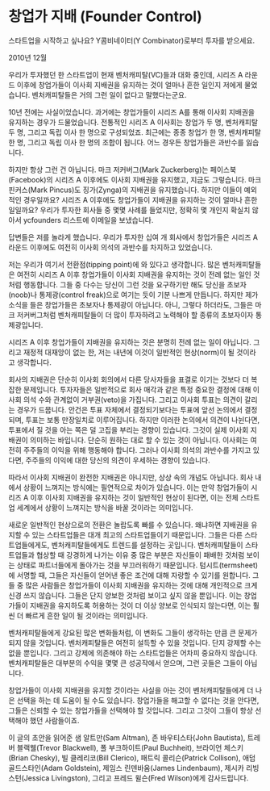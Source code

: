 # 창업가 지배 (Founder Control)

스타트업을 시작하고 싶나요?
Y콤비네이터(Y Combinator)로부터 투자를 받으세요.

2010년 12월

우리가 투자했던 한 스타트업이 현재 벤처캐피탈(VC)들과 대화 중인데, 시리즈 A 라운드 이후에 창업가들이 이사회 지배권을 유지하는 것이 얼마나 흔한 일인지 저에게 물었습니다. 벤처캐피탈들은 거의 그런 일이 없다고 말했다는군요.

10년 전에는 사실이었습니다. 과거에는 창업가들이 시리즈 A를 통해 이사회 지배권을 유지하는 경우가 드물었습니다. 전통적인 시리즈 A 이사회는 창업가 두 명, 벤처캐피탈 두 명, 그리고 독립 이사 한 명으로 구성되었죠. 최근에는 종종 창업가 한 명, 벤처캐피탈 한 명, 그리고 독립 이사 한 명의 조합이 됩니다. 어느 경우든 창업가들은 과반수를 잃습니다.

하지만 항상 그런 건 아닙니다. 마크 저커버그(Mark Zuckerberg)는 페이스북(Facebook)의 시리즈 A 이후에도 이사회 지배권을 유지했고, 지금도 그렇습니다. 마크 핀커스(Mark Pincus)도 징가(Zynga)의 지배권을 유지했습니다. 하지만 이들이 예외적인 경우일까요? 시리즈 A 이후에도 창업가들이 지배권을 유지하는 것이 얼마나 흔한 일일까요? 우리가 투자한 회사들 중 몇몇 사례를 들었지만, 정확히 몇 개인지 확실치 않아서 ycfounders 리스트에 이메일을 보냈습니다.

답변들은 저를 놀라게 했습니다. 우리가 투자한 십여 개 회사에서 창업가들은 시리즈 A 라운드 이후에도 여전히 이사회 의석의 과반수를 차지하고 있었습니다.

저는 우리가 여기서 전환점(tipping point)에 와 있다고 생각합니다. 많은 벤처캐피탈들은 여전히 시리즈 A 이후 창업가들이 이사회 지배권을 유지하는 것이 전례 없는 일인 것처럼 행동합니다. 그들 중 다수는 당신이 그런 것을 요구하기만 해도 당신을 초보자(noob)나 통제광(control freak)으로 여기는 듯이 기분 나쁘게 만듭니다. 하지만 제가 소식을 들은 창업가들은 초보자나 통제광이 아닙니다. 아니, 그렇다 하더라도, 그들은 마크 저커버그처럼 벤처캐피탈들이 더 많이 투자하려고 노력해야 할 종류의 초보자이자 통제광입니다.

시리즈 A 이후 창업가들이 지배권을 유지하는 것은 분명히 전례 없는 일이 아닙니다. 그리고 재정적 대재앙이 없는 한, 저는 내년에 이것이 일반적인 현상(norm)이 될 것이라고 생각합니다.

회사의 지배권은 단순히 이사회 회의에서 다른 당사자들을 표결로 이기는 것보다 더 복잡한 문제입니다. 투자자들은 일반적으로 회사 매각과 같은 특정 중요한 결정에 대해 이사회 의석 수와 관계없이 거부권(veto)을 가집니다. 그리고 이사회 투표는 의견이 갈리는 경우가 드뭅니다. 안건은 투표 자체에서 결정되기보다는 투표에 앞선 논의에서 결정되며, 투표는 보통 만장일치로 이루어집니다. 하지만 이러한 논의에서 의견이 나뉜다면, 투표에서 질 것을 아는 쪽은 덜 고집을 부리는 경향이 있습니다. 그것이 실제 이사회 지배권이 의미하는 바입니다. 단순히 원하는 대로 할 수 있는 것이 아닙니다. 이사회는 여전히 주주들의 이익을 위해 행동해야 합니다. 그러나 이사회 의석의 과반수를 가지고 있다면, 주주들의 이익에 대한 당신의 의견이 우세하는 경향이 있습니다.

따라서 이사회 지배권이 완전한 지배권은 아니지만, 상상 속의 개념도 아닙니다. 회사 내에서 상황이 느껴지는 방식에는 필연적으로 차이가 있습니다. 이는 만약 창업가들이 시리즈 A 이후 이사회 지배권을 유지하는 것이 일반적인 현상이 된다면, 이는 전체 스타트업 세계에서 상황이 느껴지는 방식을 바꿀 것이라는 의미입니다.

새로운 일반적인 현상으로의 전환은 놀랍도록 빠를 수 있습니다. 왜냐하면 지배권을 유지할 수 있는 스타트업들은 대개 최고의 스타트업들이기 때문입니다. 그들은 다른 스타트업들에게도, 벤처캐피탈들에게도 트렌드를 설정하는 곳입니다. 벤처캐피탈들이 스타트업들과 협상할 때 강경하게 나가는 이유 중 많은 부분은 자신들이 패배한 것처럼 보이는 상태로 파트너들에게 돌아가는 것을 부끄러워하기 때문입니다. 텀시트(termsheet)에 서명할 때, 그들은 자신들이 얻어낸 좋은 조건에 대해 자랑할 수 있기를 원합니다. 그들 중 많은 사람들은 창업가들이 이사회 지배권을 유지하는 것에 대해 개인적으로 크게 신경 쓰지 않습니다. 그들은 단지 양보한 것처럼 보이고 싶지 않을 뿐입니다. 이는 창업가들이 지배권을 유지하도록 허용하는 것이 더 이상 양보로 인식되지 않는다면, 이는 훨씬 더 빠르게 흔한 일이 될 것이라는 의미입니다.

벤처캐피탈들에게 강요된 많은 변화들처럼, 이 변화도 그들이 생각하는 만큼 큰 문제가 되지 않을 것입니다. 벤처캐피탈들은 여전히 설득할 수 있을 것입니다. 단지 강제할 수는 없을 뿐입니다. 그리고 강제에 의존해야 하는 스타트업들은 어차피 중요하지 않습니다. 벤처캐피탈들은 대부분의 수익을 몇몇 큰 성공작에서 얻으며, 그런 곳들은 그들이 아닙니다.

창업가들이 이사회 지배권을 유지할 것이라는 사실을 아는 것이 벤처캐피탈들에게 더 나은 선택을 하는 데 도움이 될 수도 있습니다. 창업가들을 해고할 수 없다는 것을 안다면, 그들은 신뢰할 수 있는 창업가들을 선택해야 할 것입니다. 그리고 그것이 그들이 항상 선택해야 했던 사람들이죠.

이 글의 초안을 읽어준 샘 알트만(Sam Altman), 존 바우티스타(John Bautista), 트레버 블랙웰(Trevor Blackwell), 폴 부크하이트(Paul Buchheit), 브라이언 체스키(Brian Chesky), 빌 클레리코(Bill Clerico), 패트릭 콜리슨(Patrick Collison), 애덤 골드스타인(Adam Goldstein), 제임스 린덴바움(James Lindenbaum), 제시카 리빙스턴(Jessica Livingston), 그리고 프레드 윌슨(Fred Wilson)에게 감사드립니다.